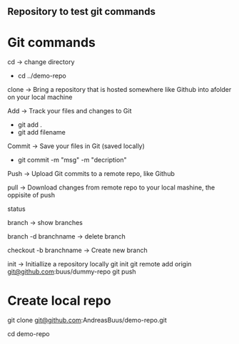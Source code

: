 ## Repository to test git commands 

# Git commands
cd -> change directory
- cd ../demo-repo

clone -> Bring a repository that is hosted somewhere like Github into afolder on your local machine 

Add -> Track your files and changes to Git
- git add . 
- git add filename 

Commit -> Save your files in Git (saved locally)
- git commit -m "msg" -m "decription"

Push -> Upload Git commits to a remote repo, like Github

pull -> Download changes from remote repo to your local mashine, the oppisite of push 

status 

branch -> show branches

branch -d branchname -> delete branch 

checkout -b branchname -> Create new branch 


init -> Initiallize a repository locally 
git init
git remote add origin git@github.com:buus/dummy-repo
git push 

# Create local repo 

git clone git@github.com:AndreasBuus/demo-repo.git

cd demo-repo


